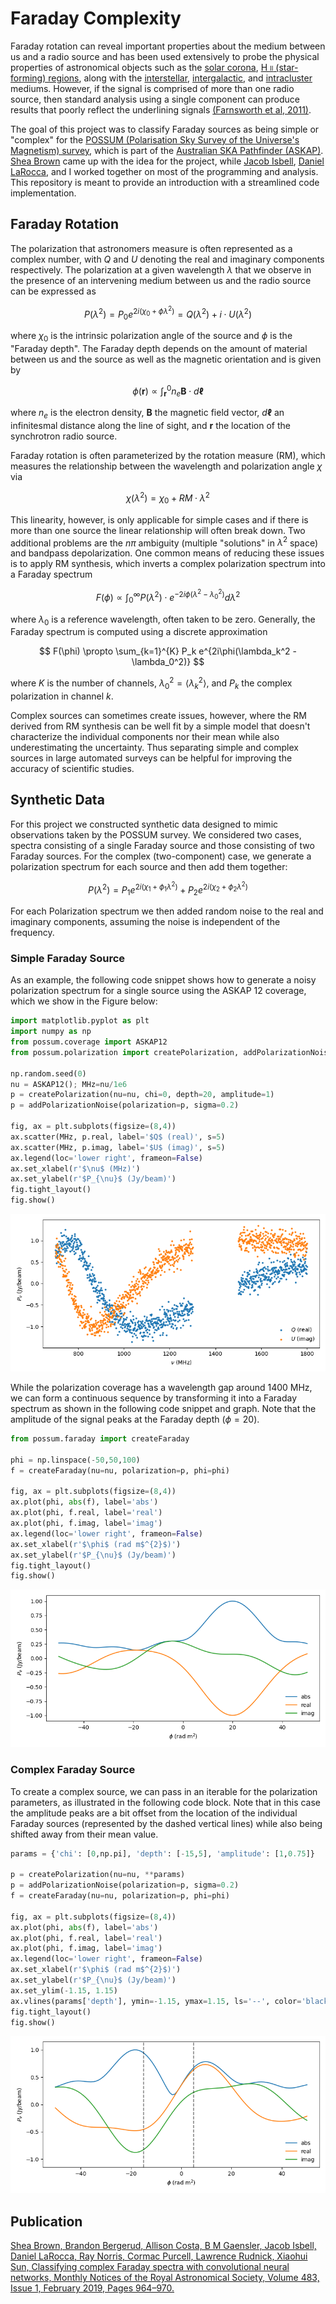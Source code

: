 # Faraday Complexity
Faraday rotation can reveal important properties about the medium between us and a radio source and has been used extensively to probe the physical properties of astronomical objects such as the [solar corona](https://astronomy.swin.edu.au/cosmos/C/Corona), [H <span style="font-variant:small-caps">ii</span> (star-forming) regions](https://astronomy.swin.edu.au/cosmos/h/HII+Region), along with the [interstellar](https://astronomy.swin.edu.au/cosmos/I/Interstellar+Gas+Cloud), [intergalactic](https://astronomy.swin.edu.au/cosmos/I/Intergalactic+Medium), and [intracluster](https://astronomy.swin.edu.au/cosmos/I/Intra-cluster+Medium) mediums. However, if the signal is comprised of more than one radio source, then standard analysis using a single component can produce results that poorly reflect the underlining signals [(Farnsworth et al, 2011)](https://ui.adsabs.harvard.edu/abs/2011AJ....141..191F/abstract).

The goal of this project was to classify Faraday sources as being simple or "complex" for the [POSSUM (Polarisation Sky Survey of the Universe's Magnetism) survey](https://possum-survey.org/), which is part of the [Australian SKA Pathfinder (ASKAP)](https://www.atnf.csiro.au/projects/askap/index.html). [Shea Brown](https://github.com/sheabrown) came up with the idea for the project, while [Jacob Isbell](https://github.com/jwisbell), [Daniel LaRocca](https://github.com/DanielLaRocca), and I worked together on most of the programming and analysis. This repository is meant to provide an introduction with a streamlined code implementation.

## Faraday Rotation
The polarization that astronomers measure is often represented as a complex number, with $Q$ and $U$ denoting the real and imaginary components respectively. The polarization at a given wavelength $\lambda$ that we observe in the presence of an intervening medium between us and the radio source can be expressed as

$$
P(\lambda^2) = P_0 e^{2i(\chi_0 + \phi \lambda^2)} = Q(\lambda^2) + i\cdot U(\lambda^2)
$$

where $\chi_0$ is the intrinsic polarization angle of the source and $\phi$ is the "Faraday depth". The Faraday depth depends on the amount of material between us and the source as well as the magnetic orientation and is given by

$$
\phi(\boldsymbol{r}) \propto \int_{\boldsymbol{r}}^{0} n_e \boldsymbol{B} \cdot d\boldsymbol{\ell}
$$

where $n_e$ is the electron density, $\boldsymbol{B}$ the magnetic field vector, $d\boldsymbol{\ell}$ an infinitesmal distance along the line of sight, and  $\boldsymbol{r}$ the location of the synchrotron radio source.


Faraday rotation is often parameterized by the rotation measure (RM), which measures the relationship between the wavelength and polarization angle $\chi$ via

$$
\chi(\lambda^2) = \chi_0 + RM \cdot \lambda^2
$$

This linearity, however, is only applicable for simple cases and if there is more than one source the linear relationship will often break down. Two additional problems are the $n\pi$ ambiguity (multiple "solutions" in $\lambda^2$ space) and bandpass depolarization. One common means of reducing these issues is to apply RM synthesis, which inverts a complex polarization spectrum into a Faraday spectrum

$$
F(\phi) \propto \int_{0}^{\infty} P(\lambda^2) \cdot e^{-2i\phi(\lambda^2 - \lambda_0^2)}  d\lambda^2
$$

where $\lambda_0$ is a reference wavelength, often taken to be zero. Generally, the Faraday spectrum is computed using a discrete approximation

$$
F(\phi) \propto \sum_{k=1}^{K} P_k e^{2i\phi(\lambda_k^2 - \lambda_0^2)}
$$

where $K$ is the number of channels, $\lambda_0^2 = \langle \lambda_k^2 \rangle$, and $P_k$ the complex polarization in channel $k$.

Complex sources can sometimes create issues, however, where the RM derived from RM synthesis can be well fit by a simple model that doesn't characterize the individual components nor their mean while also underestimating the uncertainty. Thus separating simple and complex sources in large automated surveys can be helpful for improving the accuracy of scientific studies.


## Synthetic Data

For this project we constructed synthetic data designed to mimic observations taken by the POSSUM survey. We considered two cases, spectra consisting of a single Faraday source and those consisting of two Faraday sources. For the complex (two-component) case, we generate a polarization spectrum for each source and then add them together:

$$
P(\lambda^2) = P_1 e^{2i(\chi_1 + \phi_1 \lambda^2)} + P_2 e^{2i(\chi_2 + \phi_2 \lambda^2)}
$$

For each Polarization spectrum we then added random noise to the real and imaginary components, assuming the noise is independent of the frequency.

### Simple Faraday Source

As an example, the following code snippet shows how to generate a noisy polarization spectrum for a single source using the ASKAP 12 coverage, which we show in the Figure below:

```python
import matplotlib.pyplot as plt
import numpy as np
from possum.coverage import ASKAP12
from possum.polarization import createPolarization, addPolarizationNoise

np.random.seed(0)
nu = ASKAP12(); MHz=nu/1e6
p = createPolarization(nu=nu, chi=0, depth=20, amplitude=1)
p = addPolarizationNoise(polarization=p, sigma=0.2)

fig, ax = plt.subplots(figsize=(8,4))
ax.scatter(MHz, p.real, label='$Q$ (real)', s=5)
ax.scatter(MHz, p.imag, label='$U$ (imag)', s=5)
ax.legend(loc='lower right', frameon=False)
ax.set_xlabel(r'$\nu$ (MHz)')
ax.set_ylabel(r'$P_{\nu}$ (Jy/beam)')
fig.tight_layout()
fig.show()
```

![Polarization Spectrum](figures/polarization_spectrum.png)

While the polarization coverage has a wavelength gap around 1400 MHz, we can form a continuous sequence by transforming it into a Faraday spectrum as shown in the following code snippet and graph. Note that the amplitude of the signal peaks at the Faraday depth $(\phi=20)$.

```python
from possum.faraday import createFaraday

phi = np.linspace(-50,50,100)
f = createFaraday(nu=nu, polarization=p, phi=phi)

fig, ax = plt.subplots(figsize=(8,4))
ax.plot(phi, abs(f), label='abs')
ax.plot(phi, f.real, label='real')
ax.plot(phi, f.imag, label='imag')
ax.legend(loc='lower right', frameon=False)
ax.set_xlabel(r'$\phi$ (rad m$^{2}$)')
ax.set_ylabel(r'$P_{\nu}$ (Jy/beam)')
fig.tight_layout()
fig.show()
```
![Faraday Spectrum](figures/faraday_spectrum.png)

### Complex Faraday Source

To create a complex source, we can pass in an iterable for the polarization parameters, as illustrated in the following code block. Note that in this case the amplitude peaks are a bit offset from the location of the individual Faraday sources (represented by the dashed vertical lines) while also being shifted away from their mean value.

```python
params = {'chi': [0,np.pi], 'depth': [-15,5], 'amplitude': [1,0.75]}

p = createPolarization(nu=nu, **params)
p = addPolarizationNoise(polarization=p, sigma=0.2)
f = createFaraday(nu=nu, polarization=p, phi=phi)

fig, ax = plt.subplots(figsize=(8,4))
ax.plot(phi, abs(f), label='abs')
ax.plot(phi, f.real, label='real')
ax.plot(phi, f.imag, label='imag')
ax.legend(loc='lower right', frameon=False)
ax.set_xlabel(r'$\phi$ (rad m$^{2}$)')
ax.set_ylabel(r'$P_{\nu}$ (Jy/beam)')
ax.set_ylim(-1.15, 1.15)
ax.vlines(params['depth'], ymin=-1.15, ymax=1.15, ls='--', color='black', alpha=0.5)
fig.tight_layout()
fig.show()
```

![Complex Faraday Spectrum](figures/faraday_spectrum_complex.png)


## Publication
[Shea Brown, Brandon Bergerud, Allison Costa, B M Gaensler, Jacob Isbell, Daniel LaRocca, Ray Norris, Cormac Purcell, Lawrence Rudnick, Xiaohui Sun, Classifying complex Faraday spectra with convolutional neural networks, Monthly Notices of the Royal Astronomical Society, Volume 483, Issue 1, February 2019, Pages 964–970.](https://ui.adsabs.harvard.edu/abs/2019MNRAS.483..964B)